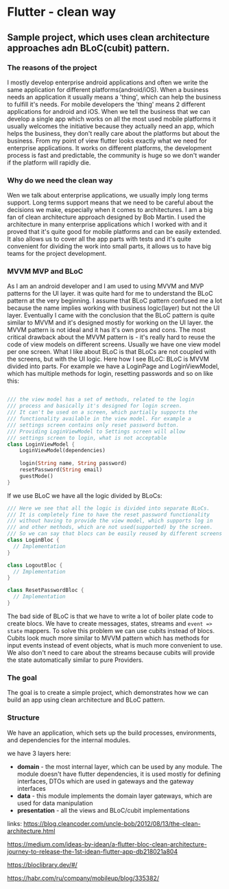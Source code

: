 # Flutter - clean way

## Sample project, which uses clean architecture approaches adn BLoC(cubit) pattern.

### The reasons of the project
I mostly develop enterprise android applications and often we write
the same application for different platforms(android/iOS). When a business needs an
application it usually means a 'thing', which can help the business to fulfill it's
needs. For mobile developers the 'thing' means 2 different applications for android and iOS.
When we tell the business that we can develop a single app which works on all the most
used mobile platforms it usually welcomes the initiative because they actually need an
app, which helps the business, they don't really care about the platforms but about the business. 
From my point of view flutter looks exactly what we need for enterprise applications. It works on
different platforms, the development process is fast and predictable, the community is huge
so we don't wander if the platform will rapidly die.

### Why do we need the clean way
Wen we talk about enterprise applications, we usually imply long terms support. Long terms
support means that we need to be careful about the decisions we make, especially when it comes
to architectures. I am a big fan of clean architecture approach designed by Bob Martin. I used
the architecture in many enterprise applications which I worked with and it proved that it's quite
good for mobile platforms and can be easily extended. It also allows us to cover all the app parts
with tests and it's quite convenient for dividing the work into small parts, it allows us to have big
teams for the project development.

### MVVM MVP and BLoC
As I am an android developer and I am used to using MVVM and MVP patterns for the UI layer.
it was quite hard for me to understand the BLoC pattern at the very beginning. I assume that BLoC
pattern confused me a lot because the name implies working with business logic(layer) but not
the UI layer. Eventually I came with the conclusion that the BLoC pattern is quite similar to MVVM
and it's designed mostly for working on the UI layer. the MVVM pattern is not ideal and it has it's
own pros and cons. The most critical drawback about the MVVM pattern is - it's really hard to reuse the
code of view models on different screens. Usually we have one view model per one screen. What I like
about BLoC is that BLoCs are not coupled with the screens, but with the UI logic. Here how I see
BLoC: BLoC is MVVM divided into parts. For example we have a LoginPage and LoginViewModel, which has
multiple methods for login, resetting passwords and so on like this:
```dart

/// the view model has a set of methods, related to the login 
/// process and basically it's designed for login screen. 
/// It can't be used on a screen, which partially supports the 
/// functionality available in the view model. For example a 
/// settings screen contains only reset password button.
/// Providing LoginViewModel to Settings screen will allow 
/// settings screen to login, what is not acceptable
class LoginViewModel {
    LoginViewModel(dependencies)
    
    login(String name, String password)
    resetPassword(String email)
    guestMode()
}
```
If we use BLoC we have all the logic divided by BLoCs:
```dart
/// Here we see that all the logic is divided into separate BLoCs.
/// It is completely fine to have the reset password functionality 
/// without having to provide the view model, which supports log in
/// and other methods, which are not used(supported) by the screen. 
/// So we can say that blocs can be easily reused by different screens 
class LoginBloc { 
  // Implementation 
}

class LogoutBloc {
  // Implementation 
}

class ResetPasswordBloc {
  // Implementation 
}
```

The bad side of BLoC is that we have to write a lot of boiler plate code to create blocs. We have
to create messages, states, streams and `event => state` mappers. To solve this problem we can
use cubits instead of blocs. Cubits look much more similar to MVVM pattern which has methods for 
input events instead of event objects, what is much more convenient to use. We also don't need to 
care about the streams because cubits will provide the state automatically similar to pure Providers. 

### The goal
The goal is to create a simple project, which demonstrates how we can build an app using clean 
architecture and BLoC pattern.

### Structure
We have an application, which sets up the build processes, environments, and dependencies for the 
internal modules.

we have 3 layers here:

* **domain** - the most internal layer, which can be used by any module. The module doesn't 
  have flutter dependencies, it is used mostly for defining interfaces, DTOs which are used 
  in gateways and the gateway interfaces  
* **data** - this module implements the domain layer gateways, which are used for data manipulation
* **presentation** - all the views and BLoC/cubit implementations

links:
https://blog.cleancoder.com/uncle-bob/2012/08/13/the-clean-architecture.html

https://medium.com/ideas-by-idean/a-flutter-bloc-clean-architecture-journey-to-release-the-1st-idean-flutter-app-db218021a804

https://bloclibrary.dev/#/

https://habr.com/ru/company/mobileup/blog/335382/
